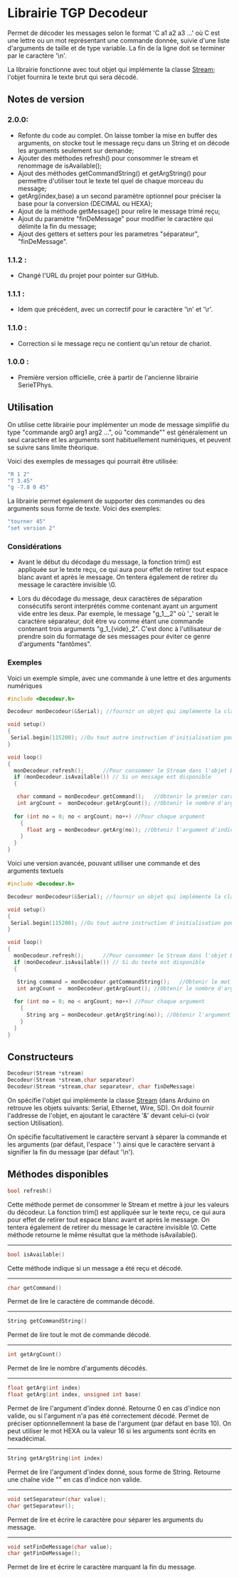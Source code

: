 # Librairie TGP Decodeur

Permet de décoder les messages selon le format 'C a1 a2 a3 ...' où C est une lettre ou un mot représentant une commande donnée, suivie d'une liste d'arguments de taille et de type variable. La fin de la ligne doit se terminer par le caractère '\n'.

La librairie fonctionne avec tout objet qui implémente la classe [Stream](https://www.arduino.cc/reference/en/language/functions/communication/stream/); l'objet fournira le texte brut qui sera décodé.

## Notes de version

### 2.0.0:
- Refonte du code au complet. On laisse tomber la mise en buffer des arguments, on stocke tout le message reçu dans un String et on décode les arguments seulement sur demande;
- Ajouter des méthodes refresh() pour consommer le stream et renommage de isAvailable();
- Ajout des méthodes getCommandString() et getArgString() pour permettre d'utiliser tout le texte tel quel de chaque morceau du message;
- getArg(index,base) a un second paramètre optionnel pour préciser la base pour la conversion (DECIMAL ou HEXA);
- Ajout de la méthode getMessage() pour relire le message trimé reçu;
- Ajout du paramètre "finDeMessage" pour modifier le caractère qui délimite la fin du message;
- Ajout des getters et setters pour les parametres "séparateur", "finDeMessage".

### 1.1.2 :
- Changé l'URL du projet pour pointer sur GitHub.

### 1.1.1 :
- Idem que précédent, avec un correctif pour le caractère '\n' et '\r'.

### 1.1.0 :
- Correction si le message reçu ne contient qu'un retour de chariot.

### 1.0.0 :
- Première version officielle, crée à partir de l'ancienne librairie SerieTPhys.




## Utilisation

On utilise cette librairie pour implémenter un mode de message simplifié du type "commande arg0 arg1 arg2 ...", où "commande"" est généralement un seul caractère et les arguments sont habituellement numériques, et peuvent se suivre sans limite théorique.

Voici des exemples de messages qui pourrait être utilisée:
```cpp
"R 1 2"
"T 3.45"
"g -7.8 0 45"
```
La librairie permet également de supporter des commandes ou des arguments sous forme de texte. Voici des exemples:
```cpp
"tourner 45"
"set version 2"
```
### Considérations

- Avant le début du décodage du message, la fonction trim() est appliquée sur le texte reçu, ce qui aura pour effet de retirer tout espace blanc avant et après le message. On tentera également de retirer du message le caractère invisible \0.

- Lors du décodage du message, deux caractères de séparation consécutifs seront interprétés comme contenant ayant un argument vide entre les deux. Par exemple, le message "g\_1\_\_2" où '\_' serait le caractère séparateur, doit être vu comme étant une commande contenant trois arguments "g\_1\_{vide}\_2". C'est donc à l'utilisateur de prendre soin du formatage de ses messages pour éviter ce genre d'arguments "fantômes".


### Exemples

Voici un exemple simple, avec une commande à une lettre et des arguments numériques
```cpp
#include <Decodeur.h> 

Decodeur monDecodeur(&Serial); //fournir un objet qui implémente la classe Stream

void setup()
{
 Serial.begin(115200); //Ou tout autre instruction d'initialisation pour le port de communication
}

void loop()
{
  monDecodeur.refresh();      //Pour consommer le Stream dans l'objet Décodeur.
  if (monDecodeur.isAvailable()) // Si un message est disponible
  {

   char command = monDecodeur.getCommand();   //Obtenir le premier caractère de commande décodé
   int argCount =  monDecodeur.getArgCount(); //Obtenir le nombre d'arguments décodé.
    
  for (int no = 0; no < argCount; no++) //Pour chaque argument
    {
      float arg = monDecodeur.getArg(no)); //Obtenir l'argument d'indice 'no'
    }
  }
}

```

Voici une version avancée, pouvant utiliser une commande et des arguments textuels
```cpp
#include <Decodeur.h> 

Decodeur monDecodeur(&Serial); //fournir un objet qui implémente la classe Stream

void setup()
{
 Serial.begin(115200); //Ou tout autre instruction d'initialisation pour le port de communication
}

void loop()
{
  monDecodeur.refresh();      //Pour consommer le Stream dans l'objet Décodeur.
  if (monDecodeur.isAvailable()) // Si du texte est disponible
  {

   String command = monDecodeur.getCommandString();   //Obtenir le mot de commande décodé
   int argCount =  monDecodeur.getArgCount(); //Obtenir le nombre d'arguments décodé.
    
  for (int no = 0; no < argCount; no++) //Pour chaque argument
    {
      String arg = monDecodeur.getArgString(no)); //Obtenir l'argument d'indice 'no' sous forme de texte
    }
  }
}

```

## Constructeurs
```cpp
Decodeur(Stream *stream)
Decodeur(Stream *stream,char separateur)
Decodeur(Stream *stream,char separateur, char finDeMessage)
```
On spécifie l'objet qui implémente la classe [Stream](https://www.arduino.cc/reference/en/language/functions/communication/stream/) (dans Arduino on retrouve les objets suivants: Serial, Ethernet, Wire, SD). On doit fournir l'addresse de l'objet, en ajoutant le caractère '&' devant celui-ci (voir section Utilisation).

On spécifie facultativement le caractère servant à séparer la commande et les arguments (par défaut, l'espace ' ') ainsi que le caractère servant à signifier la fin du message (par défaut '\n').

## Méthodes disponibles

```cpp
bool refresh()
```
Cette méthode permet de consommer le Stream et mettre à jour les valeurs du décodeur. La fonction trim() est appliquée sur le texte reçu, ce qui aura pour effet de retirer tout espace blanc avant et après le message. On tentera également de retirer du message le caractère invisible \0. Cette méthode retourne le même résultat que la méthode isAvailable().

---
```cpp
bool isAvailable()
```
Cette méthode indique si un message a été reçu et décodé.

---
```cpp
char getCommand()
```
Permet de lire le caractère de commande décodé.

---
```cpp
String getCommandString()
```
Permet de lire tout le mot de commande décodé.

---
```cpp
int getArgCount()
```
Permet de lire le nombre d'arguments décodés.

---

```cpp
float getArg(int index)
float getArg(int index, unsigned int base)
```
Permet de lire l'argument d'index donné. Retourne 0 en cas d'indice non valide, ou si l'argument n'a pas été correctement décodé. Permet de préciser optionnellemnent la base de l'argument (par défaut en base 10). On peut utiliser le mot HEXA ou la valeur 16 si les arguments sont écrits en hexadécimal.

---

```cpp
String getArgString(int index)
```
Permet de lire l'argument d'index donné, sous forme de String. Retourne une chaîne vide "" en cas d'indice non valide.


---
```cpp
void setSeparateur(char value);
char getSeparateur();
```
Permet de lire et écrire le caractère pour séparer les arguments du message.


---
```cpp
void setFinDeMessage(char value);
char getFinDeMessage();
```
Permet de lire et écrire le caractère marquant la fin du message.
